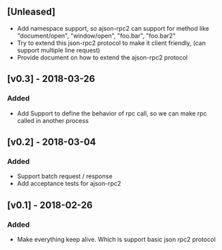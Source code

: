 ## [Unleased]
- Add namespace support, so ajson-rpc2 can support for method like "document/open", "window/open", "foo.bar", "foo.bar2"
- Try to extend this json-rpc2 protocol to make it client friendly, (can support multiple line request)
- Provide document on how to extend the ajson-rpc2 protocol

## [v0.3] - 2018-03-26
### Added
- Add Support to define the behavior of rpc call, so we can make rpc called in another process

## [v0.2] - 2018-03-04
### Added
- Support batch request / response
- Add acceptance tests for ajson-rpc2

## [v0.1] - 2018-02-26
### Added
- Make everything keep alive.  Which is support basic json rpc2 protocol
